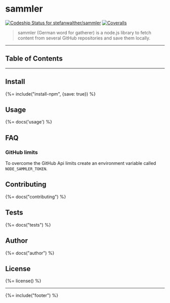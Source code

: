 # sammler
[![Codeship Status for stefanwalther/sammler](https://img.shields.io/codeship/3f7e9fc0-8c86-0133-d825-1e10e5e69df6.svg?style=flat-square)](https://codeship.com/projects/123942)
[![Coveralls](https://img.shields.io/coveralls/stefanwalther/sammler.svg?style=flat-square)](https://coveralls.io/github/stefanwalther/sammler)

> sammler (German word for gatherer) is a node.js library to fetch content from several GitHub repositories and save them locally.

---
## Table of Contents
<!-- toc -->

---

## Install
{%= include("install-npm", {save: true}) %}

## Usage
{%= docs('usage') %}


## FAQ

### GitHub limits
To overcome the GitHub Api limits create an environment variable called `NODE_SAMMLER_TOKEN`.

## Contributing
{%= docs("contributing") %}


## Tests
{%= docs("tests") %}

## Author
{%= docs("author") %}

## License
{%= license() %}

***

{%= include("footer") %}
